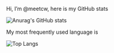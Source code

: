 Hi, I’m @meetcw, here is my GitHub stats

![Anurag's GitHub stats](https://github-readme-stats.vercel.app/api?username=meetcw&show_icons=true)

My most frequently used language is

![Top Langs](https://github-readme-stats.vercel.app/api/top-langs/?username=meetcw&layout=compact)
